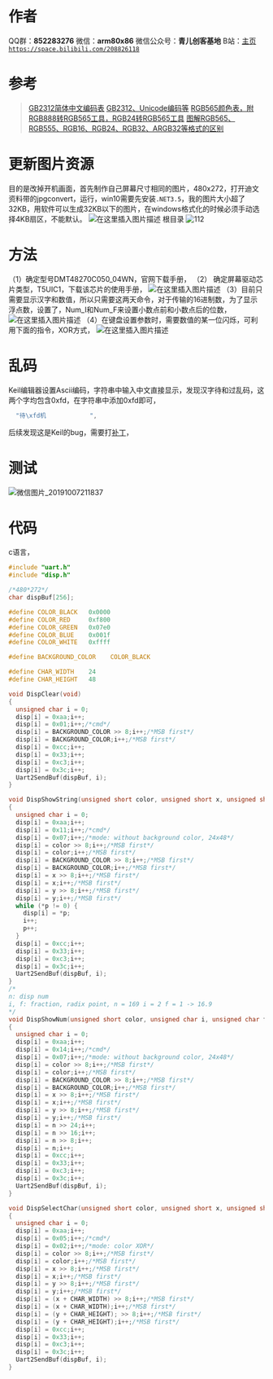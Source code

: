 ﻿# 作者
QQ群：**852283276**
微信：**arm80x86**
微信公众号：**青儿创客基地**
B站：[主页 `https://space.bilibili.com/208826118`](https://space.bilibili.com/208826118)

# 参考
> [GB2312简体中文编码表](https://blog.csdn.net/halchan/article/details/78353947)
> [GB2312、Unicode编码等](https://www.cnblogs.com/predator-wang/p/4859860.html)
> [RGB565颜色表，附RGB888转RGB565工具，RGB24转RGB565工具](https://blog.csdn.net/liquanfeng9227/article/details/74895446)
> [图解RGB565、RGB555、RGB16、RGB24、RGB32、ARGB32等格式的区别](https://blog.csdn.net/byhook/article/details/84262330)

# 更新图片资源
目的是改掉开机画面，首先制作自己屏幕尺寸相同的图片，480x272，打开迪文资料带的jpgconvert，运行，win10需要先安装`.NET3.5`，我的图片大小超了32KB，用软件可以生成32KB以下的图片，在windows格式化的时候必须手动选择4KB扇区，不能默认。
![在这里插入图片描述](https://img-blog.csdnimg.cn/20190627232034415.png?x-oss-process=image/watermark,type_ZmFuZ3poZW5naGVpdGk,shadow_10,text_aHR0cHM6Ly9ibG9nLmNzZG4ubmV0L1podV9aaHVfMjAwOQ==,size_16,color_FFFFFF,t_70)
根目录
![112](https://img-blog.csdnimg.cn/20190703222610729.png?x-oss-process=image/watermark,type_ZmFuZ3poZW5naGVpdGk,shadow_10,text_aHR0cHM6Ly9ibG9nLmNzZG4ubmV0L1podV9aaHVfMjAwOQ==,size_16,color_FFFFFF,t_70)
# 方法
（1）确定型号DMT48270C050_04WN，官网下载手册，
（2） 确定屏幕驱动芯片类型，T5UIC1，下载该芯片的使用手册，
![在这里插入图片描述](https://img-blog.csdnimg.cn/20190606000249495.PNG)
（3）目前只需要显示汉字和数值，所以只需要这两天命令，对于传输的16进制数，为了显示浮点数，设置了，Num_I和Num_F来设置小数点前和小数点后的位数，
![在这里插入图片描述](https://img-blog.csdnimg.cn/20190606000710156.PNG?x-oss-process=image/watermark,type_ZmFuZ3poZW5naGVpdGk,shadow_10,text_aHR0cHM6Ly9ibG9nLmNzZG4ubmV0L1podV9aaHVfMjAwOQ==,size_16,color_FFFFFF,t_70)
（4）在键盘设置参数时，需要数值的某一位闪烁，可利用下面的指令，XOR方式，
![在这里插入图片描述](https://img-blog.csdnimg.cn/20190607105248472.png?x-oss-process=image/watermark,type_ZmFuZ3poZW5naGVpdGk,shadow_10,text_aHR0cHM6Ly9ibG9nLmNzZG4ubmV0L1podV9aaHVfMjAwOQ==,size_16,color_FFFFFF,t_70)
# 乱码
Keil编辑器设置Ascii编码，字符串中输入中文直接显示，发现汉字待和过乱码，这两个字均包含0xfd，在字符串中添加0xfd即可，
```c
  "待\xfd机            ", 
```
后续发现这是Keil的bug，需要打[补丁](https://blog.csdn.net/u010443760/article/details/80441183)，
# 测试
![微信图片_20191007211837](https://img-blog.csdnimg.cn/20191007211909930.jpg?x-oss-process=image/watermark,type_ZmFuZ3poZW5naGVpdGk,shadow_10,text_aHR0cHM6Ly9ibG9nLmNzZG4ubmV0L1podV9aaHVfMjAwOQ==,size_16,color_FFFFFF,t_70)
# 代码
c语言，
```c
#include "uart.h"
#include "disp.h"

/*480*272*/
char dispBuf[256];

#define COLOR_BLACK   0x0000
#define COLOR_RED     0xf800
#define COLOR_GREEN   0x07e0
#define COLOR_BLUE    0x001f
#define COLOR_WHITE   0xffff

#define BACKGROUND_COLOR    COLOR_BLACK

#define CHAR_WIDTH    24
#define CHAR_HEIGHT   48

void DispClear(void)
{
  unsigned char i = 0;
  disp[i] = 0xaa;i++;
  disp[i] = 0x01;i++;/*cmd*/
  disp[i] = BACKGROUND_COLOR >> 8;i++;/*MSB first*/
  disp[i] = BACKGROUND_COLOR;i++;/*MSB first*/
  disp[i] = 0xcc;i++;
  disp[i] = 0x33;i++;
  disp[i] = 0xc3;i++;
  disp[i] = 0x3c;i++;
  Uart2SendBuf(dispBuf, i);
}

void DispShowString(unsigned short color, unsigned short x, unsigned short y, char* p)
{
  unsigned char i = 0;
  disp[i] = 0xaa;i++;
  disp[i] = 0x11;i++;/*cmd*/
  disp[i] = 0x07;i++;/*mode: without background color, 24x48*/
  disp[i] = color >> 8;i++;/*MSB first*/
  disp[i] = color;i++;/*MSB first*/
  disp[i] = BACKGROUND_COLOR >> 8;i++;/*MSB first*/
  disp[i] = BACKGROUND_COLOR;i++;/*MSB first*/
  disp[i] = x >> 8;i++;/*MSB first*/
  disp[i] = x;i++;/*MSB first*/
  disp[i] = y >> 8;i++;/*MSB first*/
  disp[i] = y;i++;/*MSB first*/
  while (*p != 0) {
    disp[i] = *p;
    i++;
    p++;
  }
  disp[i] = 0xcc;i++;
  disp[i] = 0x33;i++;
  disp[i] = 0xc3;i++;
  disp[i] = 0x3c;i++;
  Uart2SendBuf(dispBuf, i);
}
/*
n: disp num
i, f: fraction, radix point, n = 169 i = 2 f = 1 -> 16.9
*/
void DispShowNum(unsigned short color, unsigned char i, unsigned char f, unsigned short x, unsigned short y, unsigned long n)
{
  unsigned char i = 0;
  disp[i] = 0xaa;i++;
  disp[i] = 0x14;i++;/*cmd*/
  disp[i] = 0x07;i++;/*mode: without background color, 24x48*/
  disp[i] = color >> 8;i++;/*MSB first*/
  disp[i] = color;i++;/*MSB first*/
  disp[i] = BACKGROUND_COLOR >> 8;i++;/*MSB first*/
  disp[i] = BACKGROUND_COLOR;i++;/*MSB first*/
  disp[i] = x >> 8;i++;/*MSB first*/
  disp[i] = x;i++;/*MSB first*/
  disp[i] = y >> 8;i++;/*MSB first*/
  disp[i] = y;i++;/*MSB first*/
  disp[i] = n >> 24;i++;
  disp[i] = n >> 16;i++;
  disp[i] = n >> 8;i++;
  disp[i] = n;i++;
  disp[i] = 0xcc;i++;
  disp[i] = 0x33;i++;
  disp[i] = 0xc3;i++;
  disp[i] = 0x3c;i++;
  Uart2SendBuf(dispBuf, i);
}

void DispSelectChar(unsigned short color, unsigned short x, unsigned short y)
{
  unsigned char i = 0;
  disp[i] = 0xaa;i++;
  disp[i] = 0x05;i++;/*cmd*/
  disp[i] = 0x02;i++;/*mode: color XOR*/
  disp[i] = color >> 8;i++;/*MSB first*/
  disp[i] = color;i++;/*MSB first*/
  disp[i] = x >> 8;i++;/*MSB first*/
  disp[i] = x;i++;/*MSB first*/
  disp[i] = y >> 8;i++;/*MSB first*/
  disp[i] = y;i++;/*MSB first*/
  disp[i] = (x + CHAR_WIDTH) >> 8;i++;/*MSB first*/
  disp[i] = (x + CHAR_WIDTH);i++;/*MSB first*/
  disp[i] = (y + CHAR_HEIGHT); >> 8;i++;/*MSB first*/
  disp[i] = (y + CHAR_HEIGHT);i++;/*MSB first*/
  disp[i] = 0xcc;i++;
  disp[i] = 0x33;i++;
  disp[i] = 0xc3;i++;
  disp[i] = 0x3c;i++;
  Uart2SendBuf(dispBuf, i);  
}
```

